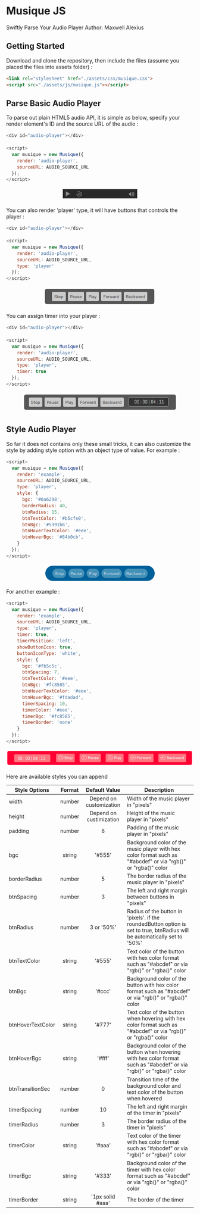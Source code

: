 # Musique JS
Swiftly Parse Your Audio Player
Author: Maxwell Alexius

## Getting Started
Download and clone the repository, then include the files (assume you placed the files into assets folder) :

```html
<link rel="stylesheet" href="./assets/css/musique.css">
<script src="./assets/js/musique.js"></script>
```

## Parse Basic Audio Player
To parse out plain HTML5 audio API, it is simple as below, specify your render element's ID and the source URL of the audio :

```javascript
<div id="audio-player"></div>

<script>
  var musique = new Musique({
    render: 'audio-player',
    sourceURL: AUDIO_SOURCE_URL
  });
</script>
```

<div style="text-align: center;"><img src="./readmeImages/img_001.png" alt="Basic HTML5 Audio Player" /></div>

You can also render 'player' type, it will have buttons that controls the player :

```javascript
<div id="audio-player"></div>

<script>
  var musique = new Musique({
    render: 'audio-player',
    sourceURL: AUDIO_SOURCE_URL,
    type: 'player'
  });
</script>
```

<div style="text-align: center"><img src="./readmeImages/img_002.png" alt="Player type basic"></div>

You can assign timer into your player :

```javascript
<div id="audio-player"></div>

<script>
  var musique = new Musique({
    render: 'audio-player',
    sourceURL: AUDIO_SOURCE_URL,
    type: 'player',
    timer: true
  });
</script>
```

<div style="text-align: center"><img src="./readmeImages/img_003.png" alt="Player type basic"></div>

## Style Audio Player

So far it does not contains only these small tricks, it can also customize the style by adding style option with an object type of value. For example :

```javascript
<script>
  var musique = new Musique({
    render: 'example',
    sourceURL: AUDIO_SOURCE_URL,
    type: 'player',
    style: {
      bgc: '#0a6298',
      borderRadius: 40,
      btnRadius: 15,
      btnTextColor: '#b5cfe0',
      btnBgc: '#5391b6',
      btnHoverTextColor: '#eee',
      btnHoverBgc: '#84b0cb',
    }
  });
</script>
```

<div style="text-align: center"><img src="./readmeImages/img_004.png" alt="Player type basic"></div>

For another example :

```javascript
<script>
  var musique = new Musique({
    render: 'example',
    sourceURL: AUDIO_SOURCE_URL,
    type: 'player',
    timer: true,
    timerPosition: 'left',
    showButtonIcon: true,
    buttonIconType: 'white',
    style: {
      bgc: '#fb5c5c',
      btnSpacing: 7,
      btnTextColor: '#eee',
      btnBgc: '#fc8585',
      btnHoverTextColor: '#eee',
      btnHoverBgc: '#fdadad',
      timerSpacing: 10,
      timerColor: '#eee',
      timerBgc: '#fc8585',
      timerBorder: 'none'
    }
  });
</script>
```

<div style="text-align: center"><img src="./readmeImages/img_005.png" alt="Player type basic"></div>

Here are available styles you can append

| Style Options | Format | Default Value | Description | 
| ------------- |:------:|:-------------:|-------------|
| width | number | Depend on customization | Width of the music player in "pixels" |
| height | number | Depend on custimization | Height of the music player in "pixels" |
| padding | number | 8 | Padding of the music player in "pixels" |
| bgc | string | '#555' | Background color of the music player with hex color format such as "#abcdef" or via "rgb()" or "rgba()" color |
| borderRadius | number | 5 | The border radius of the music player in "pixels" |
| btnSpacing | number | 3 | The left and right margin between buttons in "pixels" |
| btnRadius | number | 3 or '50%' | Radius of the button in 'pixels'. if the roundedButton option is set to true, btnRadius will be automatically set to '50%' |
| btnTextColor | string | '#555' | Text color of the button with hex color format such as "#abcdef" or via "rgb()" or "rgba()" color |
| btnBgc | string | '#ccc' | Background color of the button with hex color format such as "#abcdef" or via "rgb()" or "rgba()" color |
| btnHoverTextColor | string | '#777' | Text color of the button when hovering with hex color format such as "#abcdef" or via "rgb()" or "rgba()" color |
| btnHoverBgc | string | '#fff' | Background color of the button when hovering with hex color format such as "#abcdef" or via "rgb()" or "rgba()" color |
| btnTransitionSec | number | 0 | Transition time of the background color and text color of the button when hovered |
| timerSpacing | number | 10 | The left and right margin of the timer in "pixels" |
| timerRadius | number | 3 | The border radius of the timer in "pixels" |
| timerColor | string | '#aaa' | Text color of the timer with hex color format such as "#abcdef" or via "rgb()" or "rgba()" color |
| timerBgc | string | '#333' | Background color of the timer with hex color format such as "#abcdef" or via "rgb()" or "rgba()" color |
| timerBorder | string | '1px solid #aaa' | The border of the timer |
